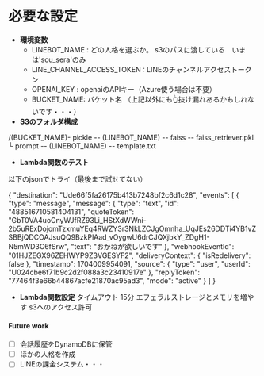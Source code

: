 # 必要な設定

* **環境変数**
  * LINEBOT_NAME : どの人格を選ぶか。 s3のパスに渡している　いまは'sou_sera'のみ
  * LINE_CHANNEL_ACCESS_TOKEN : LINEのチャンネルアクセストークン
  * OPENAI_KEY : openaiのAPIキー（Azure使う場合は不要）
  * BUCKET_NAME: バケット名
    （上記以外にも👆抜け漏れあるかもしれないです・・・）
* **S3のフォルダ構成**

/(BUCKET_NAME)- pickle    -- (LINEBOT_NAME) -- faiss -- faiss_retriever.pkl
                            └ prompt -- (LINEBOT_NAME) -- template.txt

* **Lambda関数のテスト**

以下のjsonでトライ（最後まで試せてない）

{
  "destination": "Ude66f5fa26175b413b7248bf2c6d1c28",
  "events": [
    {
      "type": "message",
      "message": {
        "type": "text",
        "id": "488516710581404131",
        "quoteToken": "GbT0VA4uoCnyWJfRZ93Li_HStXdWWni-2b5uRExDojomTzxmuYEq4RWZY3r3NkLZCJgOmnha_UqJEs26DDTi4YB1vZSBBjQDCOAJsuQQ9BzkPlAad_vOygwU6drCJQXjbkY_ZDgH1-N5mWD3C6fSrw",
        "text": "おかねが欲しいです"
      },
      "webhookEventId": "01HJZEGX96ZEHWYP9Z3VGESYF2",
      "deliveryContext": {
        "isRedelivery": false
      },
      "timestamp": 1704009954091,
      "source": {
        "type": "user",
        "userId": "U024cbe6f71b9c2d2f088a3c23410917e"
      },
      "replyToken": "77464f3e66b44867acfe21870ac95ad3",
      "mode": "active"
    }
  ]
}

* **Lambda関数設定**
  タイムアウト 15分
  エフェラルストレージとメモリを増やす
  s3へのアクセス許可

#### Future work

* [ ] 会話履歴をDynamoDBに保管
* [ ] ほかの人格を作成
* [ ] LINEの課金システム・・・
